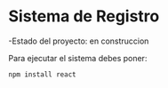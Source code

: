 <h1>Sistema de Registro</h1>

-Estado del proyecto: en construccion

Para ejecutar el sistema debes poner: 

```npm install react```

